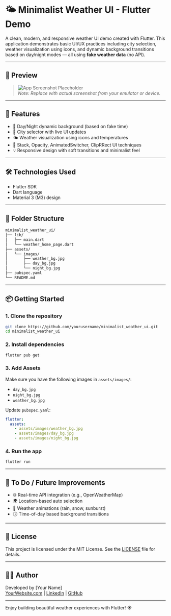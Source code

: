 # 🌤️ Minimalist Weather UI - Flutter Demo

A clean, modern, and responsive weather UI demo created with Flutter. This application demonstrates basic UI/UX practices including city selection, weather visualization using icons, and dynamic background transitions based on day/night modes — all using **fake weather data** (no API).

---

## 📱 Preview

> ![App Screenshot Placeholder](assets/images/preview.png)  
> *Note: Replace with actual screenshot from your emulator or device.*

---

## 🚀 Features

- 🌇 Day/Night dynamic background (based on fake time)
- 🌆 City selector with live UI updates
- 🌤️ Weather visualization using icons and temperatures
- 🧱 Stack, Opacity, AnimatedSwitcher, ClipRRect UI techniques
- 💡 Responsive design with soft transitions and minimalist feel

---

## 🛠️ Technologies Used

- Flutter SDK
- Dart language
- Material 3 (M3) design

---

## 📁 Folder Structure

```bash
minimalist_weather_ui/
├── lib/
│   ├── main.dart
│   └── weather_home_page.dart
├── assets/
│   └── images/
│       ├── weather_bg.jpg
│       ├── day_bg.jpg
│       └── night_bg.jpg
├── pubspec.yaml
└── README.md
```

---

## 📦 Getting Started

### 1. Clone the repository
```bash
git clone https://github.com/yourusername/minimalist_weather_ui.git
cd minimalist_weather_ui
```

### 2. Install dependencies
```bash
flutter pub get
```

### 3. Add Assets
Make sure you have the following images in `assets/images/`:
- `day_bg.jpg`
- `night_bg.jpg`
- `weather_bg.jpg`

Update `pubspec.yaml`:
```yaml
flutter:
  assets:
    - assets/images/weather_bg.jpg
    - assets/images/day_bg.jpg
    - assets/images/night_bg.jpg
```

### 4. Run the app
```bash
flutter run
```

---

## 🔧 To Do / Future Improvements

- 🌐 Real-time API integration (e.g., OpenWeatherMap)
- 🌍 Location-based auto selection
- 🌈 Weather animations (rain, snow, sunburst)
- 🕓 Time-of-day based background transitions

---

## 📄 License

This project is licensed under the MIT License. See the [LICENSE](LICENSE) file for details.

---

## 👨‍💻 Author

Developed by [Your Name]  
[YourWebsite.com](https://yourwebsite.com) | [LinkedIn](https://linkedin.com/in/yourprofile) | [GitHub](https://github.com/yourusername)

---

Enjoy building beautiful weather experiences with Flutter! ☀️